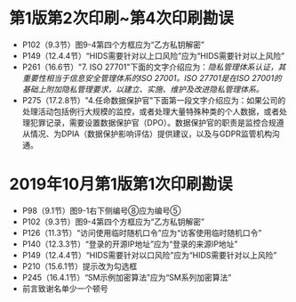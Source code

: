 # 第1版第2次印刷~第4次印刷勘误  

* P102（9.3节）图9-4第四个方框应为“乙方私钥解密”  
* P149（12.4.4节）“HIDS需要针对以上口风险”应为“HIDS需要针对以上风险”  
* P261（16.6节）"7. ISO 27701"下面的文字介绍应为：*隐私管理体系认证，其重要性相当于信息安全管理体系的ISO 27001。ISO 27701是在ISO 27001的基础上附加隐私管理要求，以建立、实施、维护及改进隐私管理体系。*   
* P275（17.2.8节）"4.任命数据保护官"下面第一段文字介绍应为：如果公司的处理活动包括例行大规模的监控，或者处理大量特殊种类的个人数据，或者处理犯罪记录，需要设置数据保护官（DPO）。数据保护官的职责是监控合规遵从情况、为DPIA（数据保护影响评估）提供建议，以及与GDPR监管机构沟通。


# 2019年10月第1版第1次印刷勘误  

* P98（9.1节）图9-1右下侧编号⑧应为编号⑤ 
* P102（9.3节）图9-4第四个方框应为“乙方私钥解密”  
* P126（11.3节）“访问使用临时随机口令”应为“访客使用临时随机口令”  
* P140（12.3.3节）“登录的开源IP地址”应为“登录的来源IP地址”  
* P149（12.4.4节）“HIDS需要针对以口风险”应为“HIDS需要针对以上风险”  
* P210（15.6.1节）提示改为勾选框  
* P245（16.4.1节）“SM示例加密算法”应为“SM系列加密算法”  
* 前言致谢名单少一个顿号  
